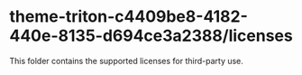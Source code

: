 # theme-triton-c4409be8-4182-440e-8135-d694ce3a2388/licenses

This folder contains the supported licenses for third-party use.
